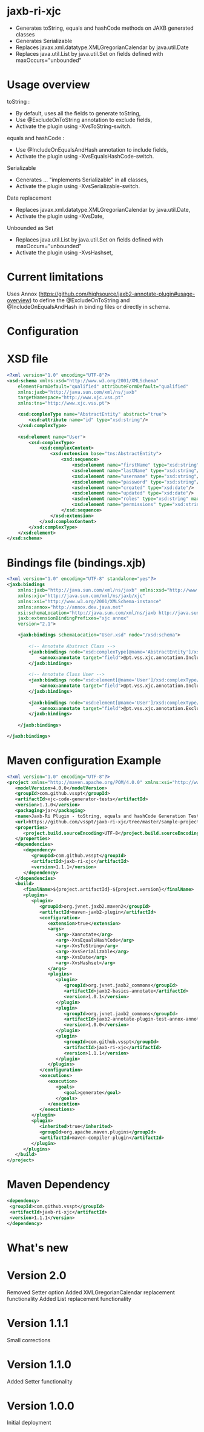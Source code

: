 jaxb-ri-xjc
===========

- Generates toString, equals and hashCode methods on JAXB generated classes
- Generates Serializable
- Replaces javax.xml.datatype.XMLGregorianCalendar by java.util.Date
- Replaces java.util.List by java.util.Set on fields defined with maxOccurs="unbounded"

Usage overview
===========

toString : 
- By default, uses all the fields to generate toString,
- Use @ExcludeOnToString annotation to exclude fields,
- Activate the plugin using -XvsToString-switch.

equals and hashCode :
- Use @IncludeOnEqualsAndHash annotation to include fields,
- Activate the plugin using -XvsEqualsHashCode-switch.

Serializable
- Generates ... "implements Serializable" in all classes,
- Activate the plugin using -XvsSerializable-switch.

Date replacement
- Replaces javax.xml.datatype.XMLGregorianCalendar by java.util.Date,
- Activate the plugin using -XvsDate,

Unbounded as Set
- Replaces java.util.List by java.util.Set on fields defined with maxOccurs="unbounded"
- Activate the plugin using -XvsHashset,

Current limitations
===========
Uses Annox (https://github.com/highsource/jaxb2-annotate-plugin#usage-overview) to define the @ExcludeOnToString and @IncludeOnEqualsAndHash in binding files or directly in schema.


Configuration
===========

XSD file
===========
```xsd
<?xml version="1.0" encoding="UTF-8"?>
<xsd:schema xmlns:xsd="http://www.w3.org/2001/XMLSchema"
	elementFormDefault="qualified" attributeFormDefault="qualified"
	xmlns:jaxb="http://java.sun.com/xml/ns/jaxb"	
	targetNamespace="http://www.xjc.vss.pt"
	xmlns:tns="http://www.xjc.vss.pt">

	<xsd:complexType name="AbstractEntity" abstract="true">
		<xsd:attribute name="id" type="xsd:string"/>	
	</xsd:complexType>	
	
	<xsd:element name="User">
		<xsd:complexType>
			<xsd:complexContent>
				<xsd:extension base="tns:AbstractEntity">
					<xsd:sequence>
						<xsd:element name="firstName" type="xsd:string"/>
						<xsd:element name="lastName" type="xsd:string"/>
						<xsd:element name="username" type="xsd:string"/>
						<xsd:element name="password" type="xsd:string"/>
						<xsd:element name="created" type="xsd:date"/>
						<xsd:element name="updated" type="xsd:date"/>						
						<xsd:element name="roles" type="xsd:string" maxOccurs="unbounded"/>
						<xsd:element name="permissions" type="xsd:string" maxOccurs="unbounded"/>						
					</xsd:sequence>
				</xsd:extension>
			</xsd:complexContent>
		</xsd:complexType>
	</xsd:element>	
</xsd:schema>
```

Bindings file (bindings.xjb)
===========
```xml
<?xml version="1.0" encoding="UTF-8" standalone="yes"?>
<jaxb:bindings
    xmlns:jaxb="http://java.sun.com/xml/ns/jaxb" xmlns:xsd="http://www.w3.org/2001/XMLSchema"
    xmlns:xjc="http://java.sun.com/xml/ns/jaxb/xjc"
    xmlns:xsi="http://www.w3.org/2001/XMLSchema-instance"
    xmlns:annox="http://annox.dev.java.net"
    xsi:schemaLocation="http://java.sun.com/xml/ns/jaxb http://java.sun.com/xml/ns/jaxb/bindingschema_2_0.xsd"
    jaxb:extensionBindingPrefixes="xjc annox"
    version="2.1">

    <jaxb:bindings schemaLocation="User.xsd" node="/xsd:schema">
	
		<!-- Annotate Abstract Class -->
        <jaxb:bindings node="xsd:complexType[@name='AbstractEntity']/xsd:attribute[@name='id']">
			<annox:annotate target="field">@pt.vss.xjc.annotation.IncludeOnEqualsAndHash</annox:annotate>
        </jaxb:bindings>
		
		<!-- Annotate Class User -->		
        <jaxb:bindings node="xsd:element[@name='User']/xsd:complexType/xsd:complexContent/xsd:extension/xsd:sequence/xsd:element[@name='username']">
            <annox:annotate target="field">@pt.vss.xjc.annotation.IncludeOnEqualsAndHash</annox:annotate>
        </jaxb:bindings>
		
        <jaxb:bindings node="xsd:element[@name='User']/xsd:complexType/xsd:complexContent/xsd:extension/xsd:sequence/xsd:element[@name='password']">
            <annox:annotate target="field">@pt.vss.xjc.annotation.ExcludeOnToString</annox:annotate>
        </jaxb:bindings>
		
    </jaxb:bindings>

</jaxb:bindings>
```

Maven configuration Example
===========
```xml
<?xml version="1.0" encoding="UTF-8"?>
<project xmlns="http://maven.apache.org/POM/4.0.0" xmlns:xsi="http://www.w3.org/2001/XMLSchema-instance" xsi:schemaLocation="http://maven.apache.org/POM/4.0.0 http://maven.apache.org/maven-v4_0_0.xsd">
   <modelVersion>4.0.0</modelVersion>
   <groupId>com.github.vsspt</groupId>
   <artifactId>xjc-code-generator-tests</artifactId>
   <version>1.1.0</version>
   <packaging>jar</packaging>
   <name>Jaxb-Ri Plugin - toString, equals and hashCode Generation Test Project</name>
   <url>https://github.com/vsspt/jaxb-ri-xjc/tree/master/sample-projects/code-generator</url>
   <properties>
      <project.build.sourceEncoding>UTF-8</project.build.sourceEncoding>
   </properties>   
   <dependencies>
      <dependency>
         <groupId>com.github.vsspt</groupId>
         <artifactId>jaxb-ri-xjc</artifactId>
         <version>1.1.1</version>
      </dependency>
   </dependencies>
   <build>
      <finalName>${project.artifactId}-${project.version}</finalName>
      <plugins>
         <plugin>
            <groupId>org.jvnet.jaxb2.maven2</groupId>
            <artifactId>maven-jaxb2-plugin</artifactId>
            <configuration>
               <extension>true</extension>
               <args>
                  <arg>-Xannotate</arg>
                  <arg>-XvsEqualsHashCode</arg>
                  <arg>-XvsToString</arg>
                  <arg>-XvsSerializable</arg>
				  <arg>-XvsDate</arg>				  
				  <arg>-XvsHashset</arg>					  
               </args>
               <plugins>
                  <plugin>
                     <groupId>org.jvnet.jaxb2_commons</groupId>
                     <artifactId>jaxb2-basics-annotate</artifactId>
                     <version>1.0.1</version>
                  </plugin>
                  <plugin>
                     <groupId>org.jvnet.jaxb2_commons</groupId>
                     <artifactId>jaxb2-annotate-plugin-test-annox-annotations</artifactId>
                     <version>1.0.0</version>
                  </plugin>
                  <plugin>
                     <groupId>com.github.vsspt</groupId>
                     <artifactId>jaxb-ri-xjc</artifactId>
                     <version>1.1.1</version>
                  </plugin>
               </plugins>
            </configuration>
            <executions>
               <execution>
                  <goals>
                     <goal>generate</goal>
                  </goals>
               </execution>
            </executions>
         </plugin>
         <plugin>
            <inherited>true</inherited>
            <groupId>org.apache.maven.plugins</groupId>
            <artifactId>maven-compiler-plugin</artifactId>
         </plugin>
      </plugins>
   </build>
</project>
```

Maven Dependency
===========
```xml
<dependency>
 <groupId>com.github.vsspt</groupId>
 <artifactId>jaxb-ri-xjc</artifactId>
 <version>1.1.1</version>
</dependency>
```	

What's new
===========

Version 2.0
===========
Removed Setter option
Added XMLGregorianCalendar replacement functionality
Added List replacement functionality

Version 1.1.1
===========
Small corrections

Version 1.1.0
===========
Added Setter functionality

Version 1.0.0
===========
Initial deployment
